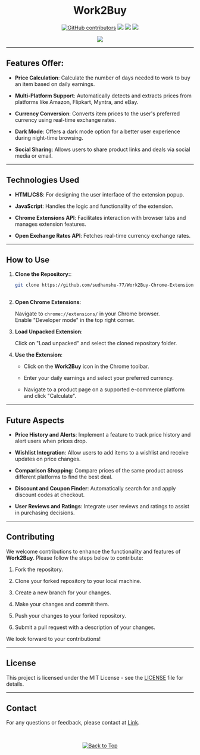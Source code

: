 
<h1 align="center">Work2Buy</h1>
<div align="center">
<a href="https://github.com/sudhanshu-77/Work2Buy-Chrome-Extension/graphs/contributors"><img alt="GitHub contributors" src="https://img.shields.io/github/contributors/sudhanshu-77/Work2Buy-Chrome-Extension?color=2b9348"></a>
<a href="https://github.com/sudhanshu-77/Work2Buy-Chrome-Extension/issues"><img src="https://img.shields.io/github/issues/sudhanshu-77/Work2Buy-Chrome-Extension"></a>
<a><img src="https://img.shields.io/github/forks/sudhanshu-77/Work2Buy-Chrome-Extension"></a>
<a><img src="https://img.shields.io/github/stars/sudhanshu-77/Work2Buy-Chrome-Extension"></a>
  
[![](https://visitcount.itsvg.in/api?id=sudhanshu-77-Work2Buy-Chrome-Extension&label=Profile%20Views&color=701A75&icon=5&pretty=true)](https://visitcount.itsvg.in)

</div>
<hr>
  
## Features Offer:

- **Price Calculation**: Calculate the number of days needed to work to buy an item based on daily earnings.
  
- **Multi-Platform Support**: Automatically detects and extracts prices from platforms like Amazon, Flipkart, Myntra, and eBay.
  
- **Currency Conversion**: Converts item prices to the user's preferred currency using real-time exchange rates.
  
- **Dark Mode**: Offers a dark mode option for a better user experience during night-time browsing.
  
- **Social Sharing**: Allows users to share product links and deals via social media or email.
  
<hr>

## Technologies Used

- **HTML/CSS**: For designing the user interface of the extension popup.
  
- **JavaScript**: Handles the logic and functionality of the extension.
  
- **Chrome Extensions API**: Facilitates interaction with browser tabs and manages extension features.
  
- **Open Exchange Rates API**: Fetches real-time currency exchange rates.

<hr>

## How to Use

1. **Clone the Repository:**:
   
   ```bash
   git clone https://github.com/sudhanshu-77/Work2Buy-Chrome-Extension.git
 

3. **Open Chrome Extensions**:
     
   Navigate to `chrome://extensions/` in your Chrome browser.  
   Enable "Developer mode" in the top right corner.

5. **Load Unpacked Extension**:
   
   Click on "Load unpacked" and select the cloned repository folder.

7. **Use the Extension**:
   
   - Click on the **Work2Buy** icon in the Chrome toolbar.
      
   - Enter your daily earnings and select your preferred currency.
       
   - Navigate to a product page on a supported e-commerce platform and click "Calculate".
<hr>

## Future Aspects

- **Price History and Alerts**: Implement a feature to track price history and alert users when prices drop.
  
- **Wishlist Integration**: Allow users to add items to a wishlist and receive updates on price changes.
  
- **Comparison Shopping**: Compare prices of the same product across different platforms to find the best deal.
  
- **Discount and Coupon Finder**: Automatically search for and apply discount codes at checkout.
  
- **User Reviews and Ratings**: Integrate user reviews and ratings to assist in purchasing decisions.
<hr>

## Contributing

We welcome contributions to enhance the functionality and features of **Work2Buy**. Please follow the steps below to contribute:

1. Fork the repository.
   
3. Clone your forked repository to your local machine.
   
5. Create a new branch for your changes.
   
7. Make your changes and commit them.
   
9. Push your changes to your forked repository.
    
11. Submit a pull request with a description of your changes.

We look forward to your contributions!
<hr>

## License

This project is licensed under the MIT License - see the [LICENSE](LICENSE) file for details.
<hr>

## Contact

For any questions or feedback, please contact at [Link](sudhanshu77.dev@gmail.com.). 

</br>



<div align="center">
<p align="center">
  <a href="#top">
        <img src="https://img.shields.io/badge/Back%20to%20Top-000000?style=for-the-badge&logo=github&logoColor=white" alt="Back to Top">
    </a>










